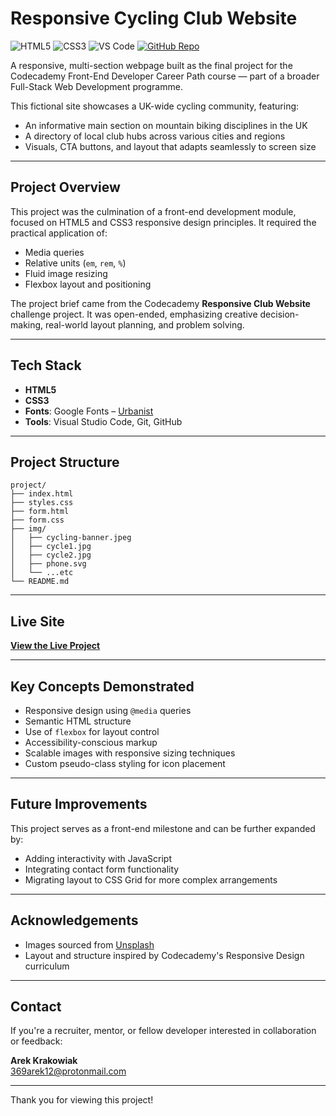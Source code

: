 # Responsive Cycling Club Website

![HTML5](https://img.shields.io/badge/HTML5-Markup-E34F26?logo=html5&logoColor=white&style=flat)
![CSS3](https://img.shields.io/badge/CSS3-Styling-1572B6?logo=css3&logoColor=white&style=flat)
![VS Code](https://img.shields.io/badge/VS_Code-Editor-007ACC?logo=visualstudiocode&logoColor=white&style=flat)
[![GitHub Repo](https://img.shields.io/badge/GitHub-Repository-181717?logo=github&logoColor=white&style=flat)](https://github.com/ArekKrak/go-ride)

A responsive, multi-section webpage built as the final project for the Codecademy Front-End Developer Career Path course — part of a broader Full-Stack Web Development programme.

This fictional site showcases a UK-wide cycling community, featuring:

- An informative main section on mountain biking disciplines in the UK
- A directory of local club hubs across various cities and regions
- Visuals, CTA buttons, and layout that adapts seamlessly to screen size

---

## Project Overview

This project was the culmination of a front-end development module, focused on HTML5 and CSS3 responsive design principles. It required the practical application of:

- Media queries
- Relative units (`em`, `rem`, `%`)
- Fluid image resizing
- Flexbox layout and positioning

The project brief came from the Codecademy **Responsive Club Website** challenge project. It was open-ended, emphasizing creative decision-making, real-world layout planning, and problem solving.

---

## Tech Stack

- **HTML5**
- **CSS3**
- **Fonts**: Google Fonts – [Urbanist](https://fonts.google.com/specimen/Urbanist)
- **Tools**: Visual Studio Code, Git, GitHub

---

## Project Structure

```
project/
├── index.html
├── styles.css
├── form.html
├── form.css
├── img/
│   ├── cycling-banner.jpeg
│   ├── cycle1.jpg
│   ├── cycle2.jpg
│   ├── phone.svg
│   └── ...etc
└── README.md
```

---

## Live Site
**[View the Live Project](https://arekkrak.github.io/go-ride/)**

---

## Key Concepts Demonstrated

- Responsive design using `@media` queries
- Semantic HTML structure
- Use of `flexbox` for layout control
- Accessibility-conscious markup
- Scalable images with responsive sizing techniques
- Custom pseudo-class styling for icon placement

---

## Future Improvements

This project serves as a front-end milestone and can be further expanded by:

- Adding interactivity with JavaScript
- Integrating contact form functionality
- Migrating layout to CSS Grid for more complex arrangements

---

## Acknowledgements

- Images sourced from [Unsplash](https://unsplash.com)
- Layout and structure inspired by Codecademy's Responsive Design curriculum

---

## Contact
If you're a recruiter, mentor, or fellow developer interested in collaboration or feedback:

**Arek Krakowiak**  
[369arek12@protonmail.com](mailto:369arek12@protonmail.com)

---

Thank you for viewing this project!